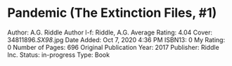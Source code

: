 # Pandemic (The Extinction Files, #1)

Author: A.G. Riddle
Author l-f: Riddle, A.G.
Average Rating: 4.04
Cover: 34811896._SX98_.jpg
Date Added: Oct 7, 2020 4:36 PM
ISBN13: 0
My Rating: 0
Number of Pages: 696
Original Publication Year: 2017
Publisher: Riddle Inc.
Status: in-progress
Type: Book